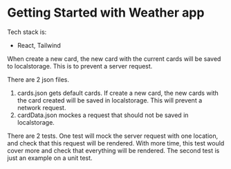 # Getting Started with Weather app

Tech stack is:

- React, Tailwind

When create a new card, the new card with the current cards will be saved to localstorage. This is to prevent a
server request.

There are 2 json files.

1. cards.json gets default cards. If create a new card, the new cards with the card created will be saved in localstorage. This will prevent a network request.
2. cardData.json mockes a request that should not be saved in localstorage.

There are 2 tests. One test will mock the server request with one location, and check that this request will be rendered. With more time, this test would cover more and check that everything will be rendered.
The second test is just an example on a unit test.

